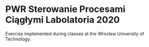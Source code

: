 # PWR Sterowanie Procesami Ciągłymi Labolatoria 2020
Exercise implemented during classes at the Wrocław University of Technology.

